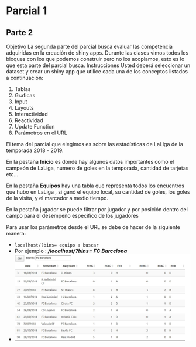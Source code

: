 
# Parcial 1
## Parte 2
Objetivo
La segunda parte del parcial busca evaluar las competencia adquiridas en la creación de shiny
apps. Durante las clases vimos todos los bloques con los que podemos construir pero no los
acoplamos, esto es lo que esta parte del parcial busca.
Instrucciones
Usted deberá seleccionar un dataset y crear un shiny app que utilice cada una de los conceptos
listados a continuación:
1. Tablas
2. Graficas
3. Input
4. Layouts
5. Interactividad
6. Reactividad
7. Update Function
8. Parámetros en el URL



El tema del parcial que elegimos es sobre las estadísticas de LaLiga de la temporada 2018 - 2019.

En la pestaña **Inicio** es donde hay algunos datos importantes como el campeón de LaLiga, numero de goles en la temporada, cantidad de tarjetas etc...

En la pestaña **Equipos** hay una tabla que representa todos los encuentros que hubo en LaLiga , si ganó el equipo local, su cantidad de goles, los goles de la visita, y el marcador a medio tiempo.

En la pestaña jugador se puede filtrar por jugador y por posición dentro del campo para el desempeño específico de los jugadores

Para usar los parámetros desde el URL se debe de hacer de la siguiente manera:
* ```localhost/?bins= equipo a buscar ``` 
* Por ejemplo : ***/localhost/?bins= FC Barcelona***
* ![Tabla](LaLigaStats2018_2019/screenshots/tabla.jpg)




